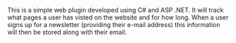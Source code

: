 This is a simple web plugin developed using C# and ASP .NET. It will track what pages a user has visted on the website and for how long. When a user signs up for a newsletter (providing their e-mail address) this information will then be stored along with their email.